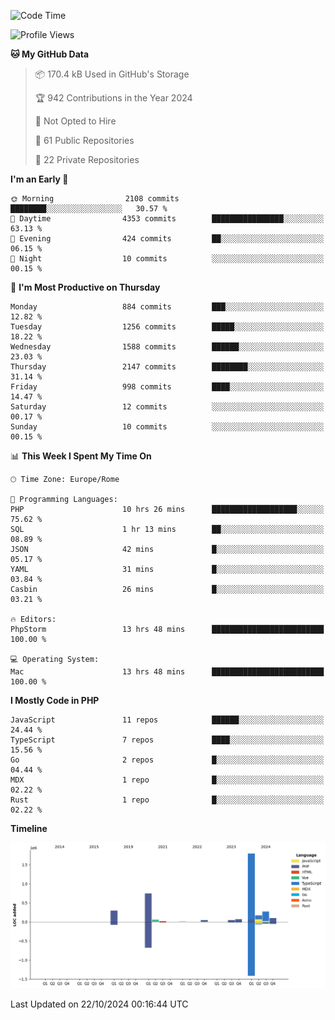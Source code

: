 <!--START_SECTION:waka-->
![Code Time](http://img.shields.io/badge/Code%20Time-5%2C401%20hrs%2033%20mins-blue)

![Profile Views](http://img.shields.io/badge/Profile%20Views-0-blue)

**🐱 My GitHub Data** 

> 📦 170.4 kB Used in GitHub's Storage 
 > 
> 🏆 942 Contributions in the Year 2024
 > 
> 🚫 Not Opted to Hire
 > 
> 📜 61 Public Repositories 
 > 
> 🔑 22 Private Repositories 
 > 
**I'm an Early 🐤** 

```text
🌞 Morning                2108 commits        ████████░░░░░░░░░░░░░░░░░   30.57 % 
🌆 Daytime                4353 commits        ████████████████░░░░░░░░░   63.13 % 
🌃 Evening                424 commits         ██░░░░░░░░░░░░░░░░░░░░░░░   06.15 % 
🌙 Night                  10 commits          ░░░░░░░░░░░░░░░░░░░░░░░░░   00.15 % 
```
📅 **I'm Most Productive on Thursday** 

```text
Monday                   884 commits         ███░░░░░░░░░░░░░░░░░░░░░░   12.82 % 
Tuesday                  1256 commits        █████░░░░░░░░░░░░░░░░░░░░   18.22 % 
Wednesday                1588 commits        ██████░░░░░░░░░░░░░░░░░░░   23.03 % 
Thursday                 2147 commits        ████████░░░░░░░░░░░░░░░░░   31.14 % 
Friday                   998 commits         ████░░░░░░░░░░░░░░░░░░░░░   14.47 % 
Saturday                 12 commits          ░░░░░░░░░░░░░░░░░░░░░░░░░   00.17 % 
Sunday                   10 commits          ░░░░░░░░░░░░░░░░░░░░░░░░░   00.15 % 
```


📊 **This Week I Spent My Time On** 

```text
🕑︎ Time Zone: Europe/Rome

💬 Programming Languages: 
PHP                      10 hrs 26 mins      ███████████████████░░░░░░   75.62 % 
SQL                      1 hr 13 mins        ██░░░░░░░░░░░░░░░░░░░░░░░   08.89 % 
JSON                     42 mins             █░░░░░░░░░░░░░░░░░░░░░░░░   05.17 % 
YAML                     31 mins             █░░░░░░░░░░░░░░░░░░░░░░░░   03.84 % 
Casbin                   26 mins             █░░░░░░░░░░░░░░░░░░░░░░░░   03.21 % 

🔥 Editors: 
PhpStorm                 13 hrs 48 mins      █████████████████████████   100.00 % 

💻 Operating System: 
Mac                      13 hrs 48 mins      █████████████████████████   100.00 % 
```

**I Mostly Code in PHP** 

```text
JavaScript               11 repos            ██████░░░░░░░░░░░░░░░░░░░   24.44 % 
TypeScript               7 repos             ████░░░░░░░░░░░░░░░░░░░░░   15.56 % 
Go                       2 repos             █░░░░░░░░░░░░░░░░░░░░░░░░   04.44 % 
MDX                      1 repo              █░░░░░░░░░░░░░░░░░░░░░░░░   02.22 % 
Rust                     1 repo              █░░░░░░░░░░░░░░░░░░░░░░░░   02.22 % 
```



**Timeline**

![Lines of Code chart](https://raw.githubusercontent.com/frnwtr/frnwtr/main/assets/bar_graph.png)


 Last Updated on 22/10/2024 00:16:44 UTC
<!--END_SECTION:waka-->